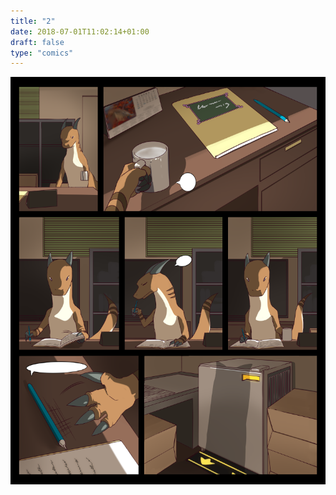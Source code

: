 ```yaml
---
title: "2"
date: 2018-07-01T11:02:14+01:00
draft: false
type: "comics"
---
```


![Comic 2](/img/comics/2.png)
